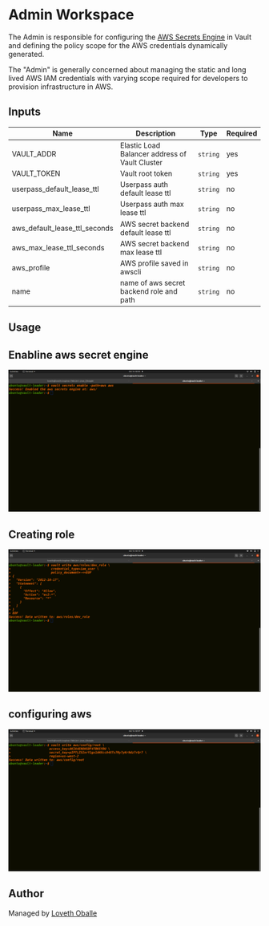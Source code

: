 # Admin Workspace

The Admin is responsible for configuring the [AWS Secrets Engine](https://www.vaultproject.io/docs/secrets/aws/index.html) in Vault and defining the policy scope for the AWS credentials dynamically generated.

The "Admin" is generally concerned about managing the static and long lived AWS IAM credentials with varying scope required for developers to provision infrastructure in AWS.

## Inputs

| Name                          | Description                                    | Type     | Required |
| ----------------------------- | ---------------------------------------------- | -------- | -------- |
| VAULT_ADDR                    | Elastic Load Balancer address of Vault Cluster | `string` | yes      |
| VAULT_TOKEN                   | Vault root token                               | `string` | yes      |
| userpass_default_lease_ttl    | Userpass auth default lease ttl                | `string` | no       |
| userpass_max_lease_ttl        | Userpass auth max lease ttl                    | `string` | no       |
| aws_default_lease_ttl_seconds | AWS secret backend default lease ttl           | `string` | no       |
| aws_max_lease_ttl_seconds     | AWS secret backend max lease ttl               | `string` | no       |
| aws_profile                   | AWS profile saved in awscli                    | `string` | no       |
| name                          | name of aws secret backend role and path       | `string` | no       |



## Usage

## Enabline aws secret engine

![admin_workspace](../snapshots/enabling_aws-secret_engine.png)

## Creating role

![admin_workspace](../snapshots/creating_role.png)

## configuring aws

![admin_workspace](../snapshots/configuring_aws.png)



##  Author

Managed by [Loveth Oballe](https://github.com/oballe1)
